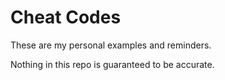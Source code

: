 # Cheat Codes

These are my personal examples and reminders.

Nothing in this repo is guaranteed to be accurate.
